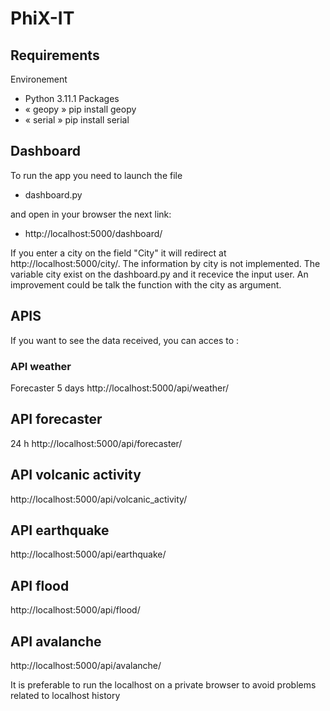 # PhiX-IT

## Requirements
Environement
- Python 3.11.1
Packages
- « geopy » pip install geopy 
- « serial » pip install serial

## Dashboard

To run the app you need to launch the file
- dashboard.py

and open in your browser the next link: 
- http://localhost:5000/dashboard/

If you enter a city on the field "City" it will redirect at http://localhost:5000/city/. The information by city is not implemented. The variable city exist on the dashboard.py and it recevice the input user. An improvement could be talk the function with the city as argument. 


## APIS

If you want to see the data received, you can acces to :

### API weather
Forecaster 5 days
http://localhost:5000/api/weather/

## API forecaster
24 h
http://localhost:5000/api/forecaster/

## API volcanic activity
http://localhost:5000/api/volcanic_activity/

## API earthquake
http://localhost:5000/api/earthquake/

## API flood
http://localhost:5000/api/flood/

## API avalanche
http://localhost:5000/api/avalanche/


It is preferable to run the localhost on a private browser to avoid problems related to localhost history